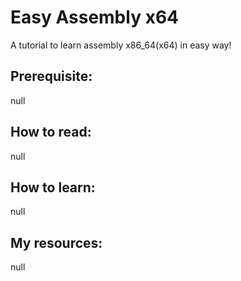 # Easy Assembly x64
A tutorial to learn assembly x86_64(x64) in easy way!
## Prerequisite:
null
## How to read:
null
## How to learn:
null
## My resources:
null
